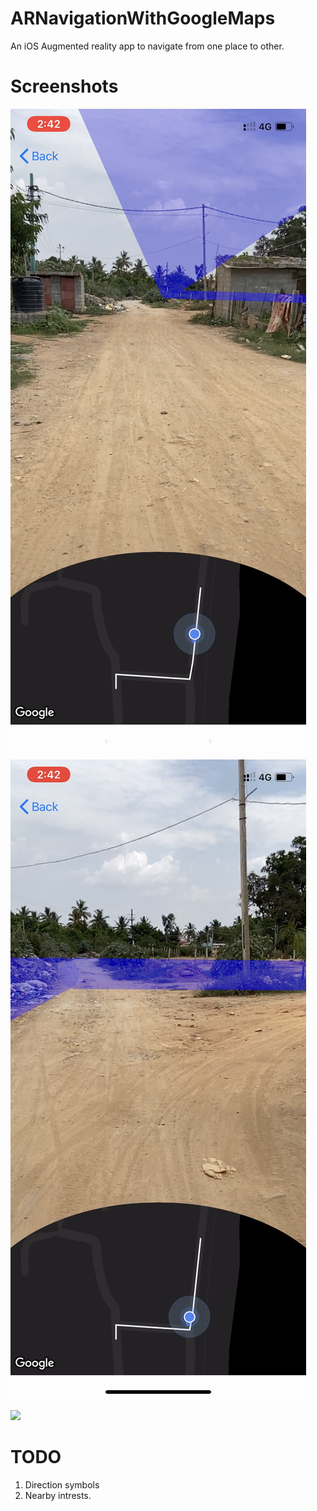 # ARNavigationWithGoogleMaps
An iOS Augmented reality app to navigate from one place to other.

# Screenshots
![](Image2.PNG)</br>

![](Image1.PNG)</br>

![](ARMap.gif)</br>

# TODO
1. Direction symbols
2. Nearby intrests.
